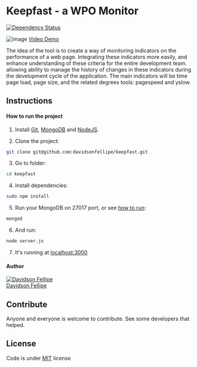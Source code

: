 # Keepfast - a WPO Monitor

[![Dependency Status](https://david-dm.org/davidsonfellipe/keepfast.png)](https://david-dm.org/davidsonfellipe/keepfast)

![image](https://i.cloudup.com/T8NZWsOiIh-3000x3000.png)
[Video Demo](https://cloudup.com/cQfUpvDHCcx)

The idea of the tool is to create a way of monitoring
indicators on the performance of a web page. Integrating these
indicators more easily, and enhance understanding of these
criteria for the entire development team. allowing
ability to manage the history of changes in these indicators
during the development cycle of the application. The main
indicators will be time page load, page size,
and the related degrees tools:
pagespeed and yslow.

## Instructions

#### How to run the project

1. Install [Git](http://git-scm.com/downloads), [MongoDB](http://docs.mongodb.org/manual/installation/) and [NodeJS](http://nodejs.org/download/).

2. Clone the project:
```bash
git clone git@github.com:davidsonfellipe/keepfast.git
```

3. Go to folder:
```bash
cd keepfast
```

4. Install dependencies:
```bash
sudo npm install
```

5. Run your MongoDB on 27017 port, or see [how to run](http://docs.mongodb.org/manual/tutorial/install-mongodb-on-os-x/#using-mongodb-from-homebrew-and-macports):
```bash
mongod
```

6. And run:
```bash
node server.js
```

7. It's running at [localhost:3000](http://localhost:3000)

#### Author

[![Davidson Fellipe](http://gravatar.com/avatar/054c583ad5dc09a861874e14dcb43e4c?s=70)](https://github.com/davidsonfellipe)
<br>
[Davidson Fellipe](https://github.com/davidsonfellipe)

## Contribute

Anyone and everyone is welcome to contribute. See some developers that helped.

## License

Code is under [MIT](http://davidsonfellipe.mit-license.org) license
